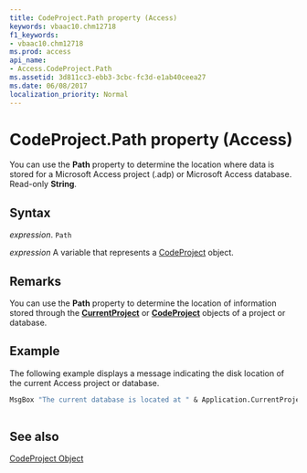 ```yaml
---
title: CodeProject.Path property (Access)
keywords: vbaac10.chm12718
f1_keywords:
- vbaac10.chm12718
ms.prod: access
api_name:
- Access.CodeProject.Path
ms.assetid: 3d811cc3-ebb3-3cbc-fc3d-e1ab40ceea27
ms.date: 06/08/2017
localization_priority: Normal
---
```



# CodeProject.Path property (Access)

You can use the  **Path** property to determine the location where data is stored for a Microsoft Access project (.adp) or Microsoft Access database. Read-only **String**.


## Syntax

_expression_. `Path`

_expression_ A variable that represents a [CodeProject](Access.CodeProject.md) object.


## Remarks

You can use the  **Path** property to determine the location of information stored through the **[CurrentProject](Access.CurrentProject.md)** or **[CodeProject](Access.CodeProject.md)** objects of a project or database.


## Example

The following example displays a message indicating the disk location of the current Access project or database.


```vb
MsgBox "The current database is located at " & Application.CurrentProject.Path & "." 
 

```


## See also


[CodeProject Object](Access.CodeProject.md)

